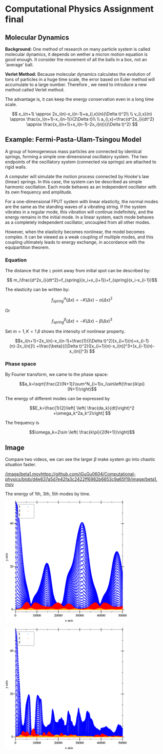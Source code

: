 # Computational Physics Assignment final

## Molecular Dynamics

**Background:** One method of research on many particle system is called molecular dynamics, it depends on wether a micron motion equation is good enough. It consider the movement of all the balls in a box, not an 'average' ball.



**Verlet Method:** Because molecular dynamics calculates the evolution of tons of particles in a huge time scale, the error based on Euler method will accumulate to a large number. Therefore , we need to introduce a new method called Verlet method.

The advantage is, it can keep the energy conservation even in a long time scale.

```math
 x_i(n+1) \approx  2x_i(n)-x_i(n-1)+a_{i,x}(n)(\Delta t)^2\\
\\
v_{i,x}(n) \approx  \frac{x_i(n+1)-x_i(n-1)}{2\Delta t}\\
\\
a_{i,x}=\frac{d^2x_i}{dt^2} \approx  \frac{x_i(n+1)+x_i(n-1)-2x_i(n)}{(\Delta t)^2}

```



## Example: Fermi-Pasta-Ulam-Tsingou Model

A group of homogeneous mass particles are connected by identical springs, forming a simple one-dimensional oscillatory system. The two endpoints of the oscillatory system (connected via springs) are attached to rigid walls. 

A computer will simulate the motion process connected by Hooke's law (linear) springs. In this case, the system can be described as simple harmonic oscillation. Each mode behaves as an independent oscillator with its own frequency and amplitude. 

For a one-dimensional FPUT system with linear elasticity, the normal modes are the same as the standing waves of a vibrating string. If the system vibrates in a regular mode, this vibration will continue indefinitely, and the energy remains in the initial mode. In a linear system, each mode behaves as a completely independent oscillator, uncoupled from all other modes.



However, when the elasticity becomes nonlinear, the model becomes complex. It can be viewed as a weak coupling of multiple modes, and this coupling ultimately leads to energy exchange, in accordance with the equipartition theorem.

### Equation

The distance that the `i` point away from initial spot can be described by:
```math
    m_i\frac{d^2x_i}{dt^2}=f_{spring}(x_i+x_{i+1})+f_{spring}(x_i-x_{i-1})
```

The elasticity can be written by:

```math

 f^\alpha_{spring}(\Delta x) = -K(\Delta x)-\alpha(\Delta x)^2   

```

Or  
```math
f^\beta_{spring}(\Delta x) = -K(\Delta x)-\beta(\Delta x)^3    

```

 Set $`m = 1, K = 1 `$ $`\beta`$ shows the intensity of nonlinear property.

```math
x_i(n+1)=2x_i(n)-x_i(n-1)+\frac{1}{(\Delta t)^2}[x_{i+1}(n)+x_{i-1}(n)-2x_i(n)]\\
+\frac{\beta}{(\Delta t)^2}([x_{i+1}(n)-x_i(n)]^3+[x_{i-1}(n)-x_i(n)]^3) 
```

### Phase space

By Fourier transform, we came to the phase space:

```math
a_k=\sqrt{\frac{2}{N+1}}\sum^N_{i=1}x_i\sin\left(\frac{ik\pi}{N+1}\right)
```

The energy of different modes can be expressed by

```math
E_k=\frac{1}{2}\left[ \left( \frac{da_k}{dt}\right)^2 +\omega_k^2a_k^2\right] 
```

The frequency is 

```math
\omega_k=2\sin \left( \frac{k\pi}{2(N+1)}\right)
```

## Image

Compare two videos, we can see the larger $`\beta`$ make system go into chaotic situation faster.

[/image/beta1.mov](https://github.com/iGuGu0604/Computational-physics/blob/d4e637a5d7e42fa3c2422ff6982b6653c9a65f19/image/beta1.mov)https://github.com/iGuGu0604/Computational-physics/blob/d4e637a5d7e42fa3c2422ff6982b6653c9a65f19/image/beta1.mov

The energy of 1th, 3th, 5th modes by time.

![final_1](/image/final_1.png)

![final_2](/image/final_2.png)
